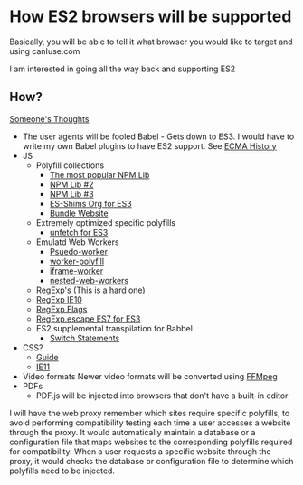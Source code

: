 # How ES2 browsers will be supported

Basically, you will be able to tell it what browser you would like to target and using canIuse.com

I am interested in going all the way back and supporting ES2

## How?

[Someone's Thoughts](https://web.dev/articles/the-end-of-ie)

- The user agents will be fooled
  Babel - Gets down to ES3. I would have to write my own Babel plugins to have ES2 support. See [ECMA History](https://www.educative.io/blog/javascript-versions-history)
- JS
  - Polyfill collections
    - [The most popular NPM Lib](https://www.npmjs.com/package/core-js?activeTab=readme)
    - [NPM Lib #2](https://github.com/JakeChampion/polyfill-library)
    - [NPM Lib #3](https://www.npmjs.com/package/babel-plugin-polyfill-es-shims)
    - [ES-Shims Org for ES3](https://github.com/es-shims)
    - [Bundle Website](https://polyfill.io/v3)
  - Extremely optimized specific polyfills
    - [unfetch for ES3](https://www.npmjs.com/package/unfetch)
  - Emulatd Web Workers
    - [Psuedo-worker](https://github.com/nolanlawson/pseudo-worker)
    - [worker-polyfill](https://www.npmjs.com/package/worker-polyfill)
    - [iframe-worker](https://www.npmjs.com/package/iframe-worker)
    - [nested-web-workers](https://www.npmjs.com/package/nested-web-workers)
  - RegExp's (This is a hard one)
  - [RegExp IE10](https://www.npmjs.com/package/regexp-polyfill)
  - [RegExp Flags](https://www.npmjs.com/package/regexp.prototype.flags)
  - [RegExp.escape ES7 for ES3](https://www.npmjs.com/package/regexp.escape)
  - ES2 supplemental transpilation for Babbel
    - [Switch Statements](https://www.npmjs.com/package/babel-plugin-transform-sequence-discriminants)
- CSS?
  - [Guide](https://ricostacruz.com/til/ie-polyfills)
  - [IE11](https://github.com/nuxodin/ie11CustomProperties)
- Video formats
  Newer video formats will be converted using [FFMpeg](https://www.npmjs.com/package/web-ffmpeg?activeTab=readme)
- PDFs
  - PDF.js will be injected into browsers that don't have a built-in editor

I will have the web proxy remember which sites require specific polyfills, to avoid performing compatibility testing each time a user accesses a website through the proxy. It would automatically maintain a database or a configuration file that maps websites to the corresponding polyfills required for compatibility. When a user requests a specific website through the proxy, it would checks the database or configuration file to determine which polyfills need to be injected.
